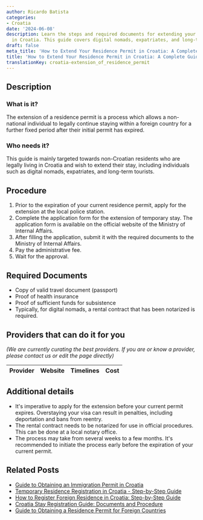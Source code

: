 ```yaml
---
author: Ricardo Batista
categories:
- Croatia
date: '2024-06-08'
description: Learn the steps and required documents for extending your residence permit
  in Croatia. This guide covers digital nomads, expatriates, and long-term tourists.
draft: false
meta_title: 'How to Extend Your Residence Permit in Croatia: A Complete Guide'
title: 'How to Extend Your Residence Permit in Croatia: A Complete Guide'
translationKey: croatia-extension_of_residence_permit
---
```


## Description
### What is it?
The extension of a residence permit is a process which allows a non-national individual to legally continue staying within a foreign country for a further fixed period after their initial permit has expired.

### Who needs it?
This guide is mainly targeted towards non-Croatian residents who are legally living in Croatia and wish to extend their stay, including individuals such as digital nomads, expatriates, and long-term tourists.

## Procedure

1. Prior to the expiration of your current residence permit, apply for the extension at the local police station. 
2. Complete the application form for the extension of temporary stay. The application form is available on the official website of the Ministry of Internal Affairs.
3. After filling the application, submit it with the required documents to the Ministry of Internal Affairs.
4. Pay the administrative fee.
5. Wait for the approval. 

## Required Documents

- Copy of valid travel document (passport)
- Proof of health insurance
- Proof of sufficient funds for subsistence
- Typically, for digital nomads, a rental contract that has been notarized is required.

## Providers that can do it for you

_(We are currently curating the best providers. If you are or know a provider, please contact us or edit the page directly)_

| Provider        |     Website     |     Timelines    |       Cost      |
| --------------- | --------------- |  :-------------: | :-------------: |

## Additional details
- It's imperative to apply for the extension before your current permit expires. Overstaying your visa can result in penalties, including deportation and bans from reentry.
- The rental contract needs to be notarized for use in official procedures. This can be done at a local notary office.
- The process may take from several weeks to a few months. It's recommended to initiate the process early before the expiration of your current permit. 


## Related Posts

- [Guide to Obtaining an Immigration Permit in Croatia](https://tramitit.com/guides/croatia/obtaining_an_immigration_permit/)
- [Temporary Residence Registration in Croatia - Step-by-Step Guide](https://tramitit.com/guides/croatia/temporary_residence_registration/)
- [How to Register Foreign Residence in Croatia: Step-by-Step Guide](https://tramitit.com/guides/croatia/registration_of_foreigners_residence/)
- [Croatia Stay Registration Guide: Documents and Procedure](https://tramitit.com/guides/croatia/stay_registration_upon_entering_the_country/)
- [Guide to Obtaining a Residence Permit for Foreign Countries](https://tramitit.com/guides/croatia/issuance_of_residence_permit_for_foreigners/)